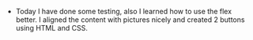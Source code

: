 - Today I have done some testing, also I learned how to use the flex better. I aligned the content with pictures nicely and created 2 buttons using HTML and CSS.